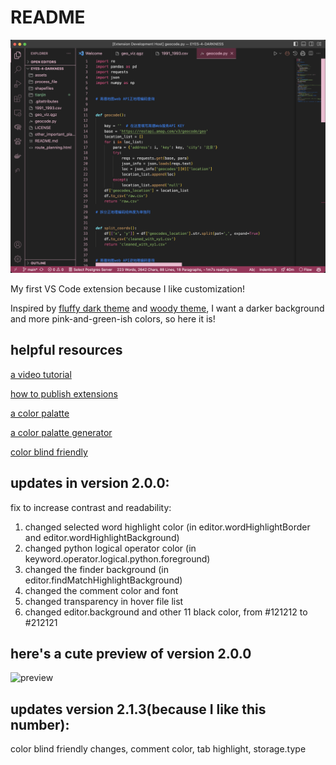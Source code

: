 # README
![A quick preview](preview<3/preview213.png)

My first VS Code extension because I like customization!

Inspired by [fluffy dark theme](https://marketplace.visualstudio.com/items?itemName=ayakoSky.fluffy-dark-theme) and [woody theme](https://github.com/seahyx/Woody-Theme), I want a darker background and more pink-and-green-ish colors, so here it is!

## helpful resources

[a video tutorial](https://www.youtube.com/watch?v=m6S4NSZkB88&ab_channel=Classsed)

[how to publish extensions](https://code.visualstudio.com/api/working-with-extensions/publishing-extension)

[a color palatte](https://colorhunt.co/)

[a color palatte generator](https://colors.muz.li/)

[color blind friendly](https://davidmathlogic.com/colorblind/#%23D81B60-%231E88E5-%23FFC107-%23004D40)


## updates in version 2.0.0:

fix to increase contrast and readability: 

1. changed selected word highlight color (in editor.wordHighlightBorder and editor.wordHighlightBackground)
2. changed python logical operator color (in keyword.operator.logical.python.foreground)
3. changed the finder background (in editor.findMatchHighlightBackground)
4. changed the comment color and font
5. changed transparency in hover file list
6. changed editor.background and other 11 black color, from #121212 to #212121

## here's a cute preview of version 2.0.0
![preview](https://user-images.githubusercontent.com/80751447/221561455-c43195a3-5777-45fa-ad00-a08db73626fe.jpeg)

## updates version 2.1.3(because I like this number):
color blind friendly changes, comment color, tab highlight, storage.type